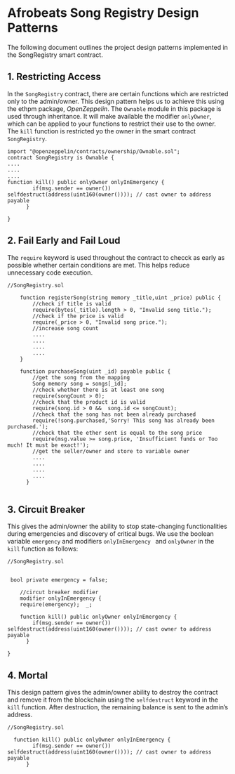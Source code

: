 # Afrobeats Song Registry Design Patterns

The following document outlines the project design patterns implemented in the SongRegistry smart contract. 

## 1. Restricting Access

In the `SongRegistry` contract, there are certain functions which are restricted only to the admin/owner. This design pattern helps us to achieve this using the ethpm package, *OpenZeppelin*. The `Ownable` module in this package is used through inheritance. It will make available the modifier `onlyOwner`, which can be applied to your functions to restrict their use to the owner. 
The `kill` function is restricted yo the owner in the smart contract `SongRegistry`.

```
import "@openzeppelin/contracts/ownership/Ownable.sol";
contract SongRegistry is Ownable {
....
....
....
function kill() public onlyOwner onlyInEmergency {
        if(msg.sender == owner()) selfdestruct(address(uint160(owner()))); // cast owner to address payable
      }

}

```


## 2. Fail Early and Fail Loud

The `require` keyword is used throughout the contract to checck as early as possible whether certain conditions are met. This helps reduce unnecessary code execution. 

```
//SongRegistry.sol

    function registerSong(string memory _title,uint _price) public {
        //check if title is valid
        require(bytes(_title).length > 0, "Invalid song title.");
        //check if the price is valid
        require(_price > 0, "Invalid song price.");
        //increase song count
        ....
        ....
        ....
        ....
    }
    
    function purchaseSong(uint _id) payable public {
        //get the song from the mapping
        Song memory song = songs[_id];
        //check whether there is at least one song
        require(songCount > 0);
        //check that the product id is valid
        require(song.id > 0 &&  song.id <= songCount);
        //check that the song has not been already purchased
        require(!song.purchased,'Sorry! This song has already been purchased.');
        //check that the ether sent is equal to the song price
        require(msg.value >= song.price, 'Insufficient funds or Too much! It must be exact!');
        //get the seller/owner and store to variable owner
        ....
        ....
        ....
        ....
      }
       
```


## 3. Circuit Breaker

This gives the admin/owner the ability to stop state-changing functionalities during emergencies and discovery of critical bugs. We use the boolean variable `emergency` and modifiers `onlyInEmergency ` and `onlyOwner` in the `kill` function as follows:

```
//SongRegistry.sol


 bool private emergency = false;

    //circut breaker modifier
    modifier onlyInEmergency { 
    require(emergency);  _;
    
    function kill() public onlyOwner onlyInEmergency {
        if(msg.sender == owner()) selfdestruct(address(uint160(owner()))); // cast owner to address payable
      }

}
```

## 4. Mortal

This design pattern gives the admin/owner ability to destroy the contract and remove it from the blockchain using the `selfdestruct` keyword in the `kill` function. After destruction, the remaining balance is sent to the admin’s address.
```
//SongRegistry.sol

  function kill() public onlyOwner onlyInEmergency {
        if(msg.sender == owner()) selfdestruct(address(uint160(owner()))); // cast owner to address payable
      }

```
